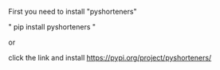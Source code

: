First you need to install "pyshorteners"

" pip install pyshorteners "

or 

click the link and install
https://pypi.org/project/pyshorteners/

